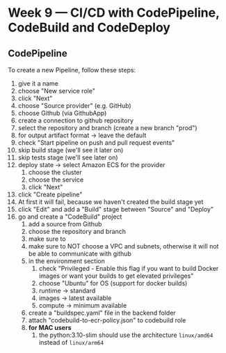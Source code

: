 # Week 9 — CI/CD with CodePipeline, CodeBuild and CodeDeploy

## CodePipeline

To create a new Pipeline, follow these steps:
1. give it a name
2. choose "New service role"
3. click "Next"
4. choose "Source provider" (e.g. GitHub)
5. choose Github (via GithubApp)
6. create a connection to github repository
7. select the repository and branch (create a new branch "prod")
8. for output artifact format -> leave the default
9. check "Start pipeline on push and pull request events"
10. skip build stage (we'll see it later on)
11. skip tests stage (we'll see later on)
12. deploy state -> select Amazon ECS for the provider
    1. choose the cluster
    2. choose the service
    3. click "Next"
13. click "Create pipeline"
14. At first it will fail, because we haven't created the build stage yet
15. click "Edit" and add a "Build" stage between "Source" and "Deploy"
16. go and create a "CodeBuild" project
    1. add a source from Github
    2. choose the repository and branch
    3. make sure to 
    4. make sure to NOT choose a VPC and subnets, otherwise it will not be able to communicate with github
    5. in the environment section
       1. check "Privileged - Enable this flag if you want to build Docker images or want your builds to get elevated privileges"
       2. choose "Ubuntu" for OS (support for docker builds)
       3. runtime -> standard
       4. images -> latest available
       5. compute -> minimum available
    6. create a "buildspec.yaml" file in the backend folder
    7. attach "codebuild-to-ecr-policy.json" to codebuild role
    8. **for MAC users** 
       1. the python:3.10-slim should use the architecture `linux/amd64` instead of `linux/arm64`
